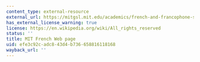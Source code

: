 ```yaml
---
content_type: external-resource
external_url: https://mitgsl.mit.edu/academics/french-and-francophone-studies
has_external_license_warning: true
license: https://en.wikipedia.org/wiki/All_rights_reserved
status: ''
title: MIT French Web page
uid: efe3c92c-adc8-43d4-b736-658816118168
wayback_url: ''
---
```

